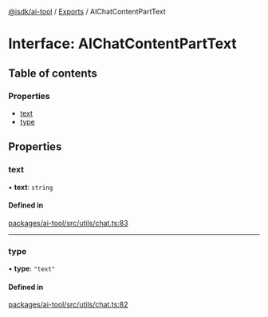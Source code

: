 [@isdk/ai-tool](../README.md) / [Exports](../modules.md) / AIChatContentPartText

# Interface: AIChatContentPartText

## Table of contents

### Properties

- [text](AIChatContentPartText.md#text)
- [type](AIChatContentPartText.md#type)

## Properties

### text

• **text**: `string`

#### Defined in

[packages/ai-tool/src/utils/chat.ts:83](https://github.com/isdk/ai-tool.js/blob/f6e1fb7a94cb6e37d6b6a73878d1bd61b26150ea/src/utils/chat.ts#L83)

___

### type

• **type**: ``"text"``

#### Defined in

[packages/ai-tool/src/utils/chat.ts:82](https://github.com/isdk/ai-tool.js/blob/f6e1fb7a94cb6e37d6b6a73878d1bd61b26150ea/src/utils/chat.ts#L82)
